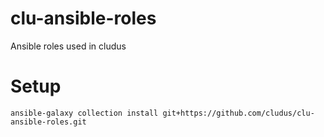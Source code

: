 # clu-ansible-roles
Ansible roles used in cludus

# Setup

    ansible-galaxy collection install git+https://github.com/cludus/clu-ansible-roles.git
